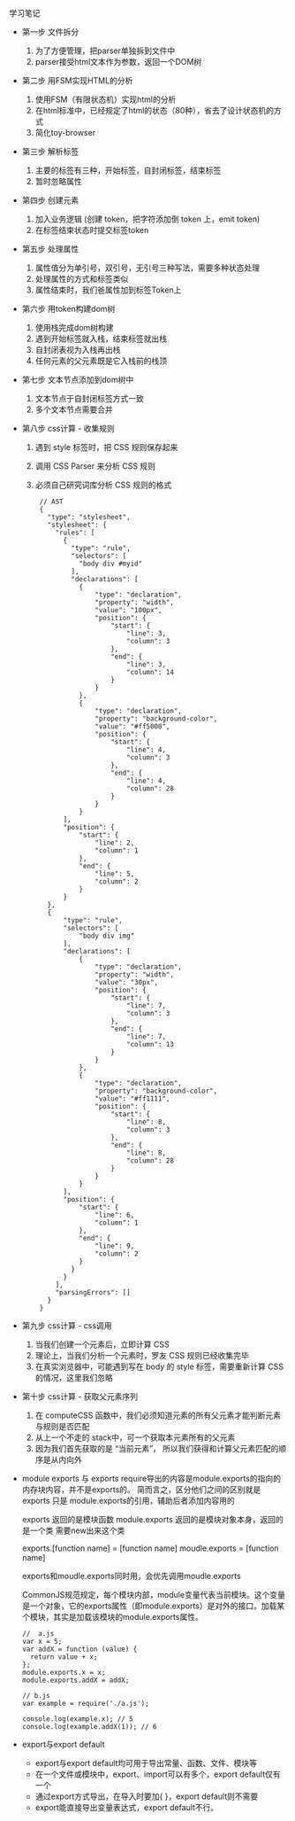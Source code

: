 学习笔记

* 第一步 文件拆分
  1. 为了方便管理，把parser单独拆到文件中
  2. parser接受html文本作为参数，返回一个DOM树

* 第二步 用FSM实现HTML的分析
  1. 使用FSM（有限状态机）实现html的分析
  2. 在html标准中，已经规定了html的状态（80种），省去了设计状态机的方式
  3. 简化toy-browser

* 第三步 解析标签
  1. 主要的标签有三种，开始标签，自封闭标签，结束标签
  2. 暂时忽略属性

* 第四步 创建元素
  1. 加入业务逻辑 (创建 token，把字符添加倒 token 上，emit token)
  2. 在标签结束状态时提交标签token

* 第五步 处理属性
  1. 属性值分为单引号，双引号，无引号三种写法，需要多种状态处理
  2. 处理属性的方式和标签类似
  3. 属性结束时，我们爸属性加到标签Token上

* 第六步 用token构建dom树
  1. 使用栈完成dom树构建
  2. 遇到开始标签就入栈，结束标签就出栈
  3. 自封闭表视为入栈再出栈
  4. 任何元素的父元素既是它入栈前的栈顶

* 第七步 文本节点添加到dom树中
  1. 文本节点于自封闭标签方式一致
  2. 多个文本节点需要合并

* 第八步 css计算 - 收集规则
  1. 遇到 style 标签时，把 CSS 规则保存起来
  2. 调用 CSS Parser 来分析 CSS 规则
  3. 必须自己研究词库分析 CSS 规则的格式

          // AST
          {
            "type": "stylesheet",
            "stylesheet": {
              "rules": [
                {
                  "type": "rule",
                  "selectors": [
                    "body div #myid"
                  ],
                  "declarations": [
                    {
                        "type": "declaration",
                        "property": "width",
                        "value": "100px",
                        "position": {
                            "start": {
                                "line": 3,
                                "column": 3
                            },
                            "end": {
                                "line": 3,
                                "column": 14
                            }
                        }
                    },
                    {
                        "type": "declaration",
                        "property": "background-color",
                        "value": "#ff5000",
                        "position": {
                            "start": {
                                "line": 4,
                                "column": 3
                            },
                            "end": {
                                "line": 4,
                                "column": 28
                            }
                        }
                    }
                ],
                "position": {
                    "start": {
                        "line": 2,
                        "column": 1
                    },
                    "end": {
                        "line": 5,
                        "column": 2
                    }
                }
            },
            {
                "type": "rule",
                "selectors": [
                    "body div img"
                ],
                "declarations": [
                    {
                        "type": "declaration",
                        "property": "width",
                        "value": "30px",
                        "position": {
                            "start": {
                                "line": 7,
                                "column": 3
                            },
                            "end": {
                                "line": 7,
                                "column": 13
                            }
                        }
                    },
                    {
                        "type": "declaration",
                        "property": "background-color",
                        "value": "#ff1111",
                        "position": {
                            "start": {
                                "line": 8,
                                "column": 3
                            },
                            "end": {
                                "line": 8,
                                "column": 28
                            }
                        }
                    }
                ],
                "position": {
                    "start": {
                        "line": 6,
                        "column": 1
                    },
                    "end": {
                        "line": 9,
                        "column": 2
                    }
                  }
                }
              ],
              "parsingErrors": []
            }
          }

* 第九步 css计算 - css调用
  1. 当我们创建一个元素后，立即计算 CSS
  2. 理论上，当我们分析一个元素时，罗友 CSS 规则已经收集完毕
  3. 在真实浏览器中，可能遇到写在 body 的 style 标签，需要重新计算 CSS 的情况，这里我们忽略

* 第十步 css计算 - 获取父元素序列
  1. 在 computeCSS 函数中，我们必须知道元素的所有父元素才能判断元素与规则是否匹配
  2. 从上一个不走的 stack中，可一个获取本元素所有的父元素
  3. 因为我们首先获取的是 “当前元素”， 所以我们获得和计算父元素匹配的顺序是从内向外

* module exports 与 exports
  require导出的内容是module.exports的指向的内存块内容，并不是exports的。
  简而言之，区分他们之间的区别就是 exports 只是 module.exports的引用，辅助后者添加内容用的

  exports 返回的是模块函数
  module.exports 返回的是模块对象本身，返回的是一个类 需要new出来这个类

  exports.[function name] = [function name]
  moudle.exports = [function name]

  exports和moudle.exports同时用，会优先调用moudle.exports

  CommonJS规范规定，每个模块内部，module变量代表当前模块。这个变量是一个对象，它的exports属性（即module.exports）是对外的接口。加载某个模块，其实是加载该模块的module.exports属性。

      //  a.js
      var x = 5;
      var addX = function (value) {
        return value + x;
      };
      module.exports.x = x;
      module.exports.addX = addX;

      // b.js
      var example = require('./a.js');

      console.log(example.x); // 5
      console.log(example.addX(1)); // 6

* export与export default
  * export与export default均可用于导出常量、函数、文件、模块等
  * 在一个文件或模块中，export、import可以有多个，export default仅有一个
  * 通过export方式导出，在导入时要加{ }，export default则不需要
  * export能直接导出变量表达式，export default不行。
